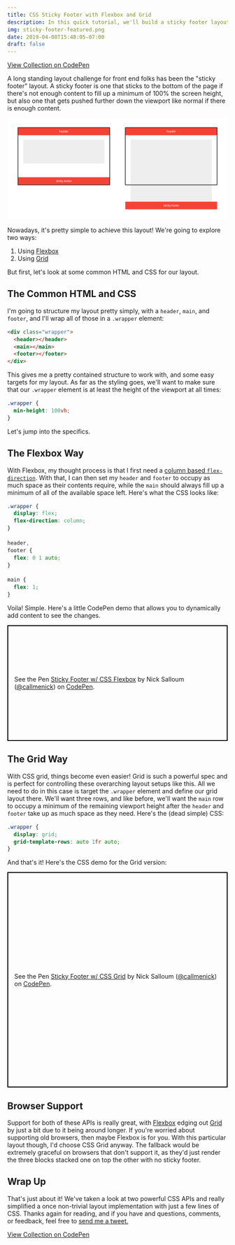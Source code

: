 ```yaml
---
title: CSS Sticky Footer with Flexbox and Grid
description: In this quick tutorial, we'll build a sticky footer layout two ways — using CSS Flexbox and Grid.
img: sticky-footer-featured.png
date: 2019-04-08T15:48:05-07:00
draft: false
---
```


<div class="ButtonGroup ButtonGroup--gutter-md ButtonGroup--align-center">
  <a href="https://codepen.io/collection/XjwEaq/" class="Button Button--display-inlineBlock Button--appearance-secondary Button--size-sm">
    View Collection on CodePen
  </a>
</div>

A long standing layout challenge for front end folks has been the "sticky footer" layout. A sticky footer is one that sticks to the bottom of the page if there's not enough content to fill up a minimum of 100% the screen height, but also one that gets pushed further down the viewport like normal if there is enough content.

![Sticky footer visual](sticky-footer-visual.png)

Nowadays, it's pretty simple to achieve this layout! We're going to explore two ways:

1. Using [Flexbox](https://developer.mozilla.org/en-US/docs/Web/CSS/CSS_Flexible_Box_Layout)
2. Using [Grid](https://developer.mozilla.org/en-US/docs/Web/CSS/CSS_Grid_Layout)

But first, let's look at some common HTML and CSS for our layout.

## The Common HTML and CSS

I'm going to structure my layout pretty simply, with a `header`, `main`, and `footer`, and I'll wrap all of those in a `.wrapper` element:

```html
<div class="wrapper">
  <header></header>
  <main></main>
  <footer></footer>
</div>
```

This gives me a pretty contained structure to work with, and some easy targets for my layout. As far as the styling goes, we'll want to make sure that our `.wrapper` element is at least the height of the viewport at all times:

```css
.wrapper {
  min-height: 100vh;
}
```

Let's jump into the specifics.

## The Flexbox Way

With Flexbox, my thought process is that I first need a [column based `flex-direction`](https://developer.mozilla.org/en-US/docs/Web/CSS/flex-direction). With that, I can then set my `header` and `footer` to occupy as much space as their contents require, while the `main` should always fill up a minimum of all of the available space left. Here's what the CSS looks like:

```css
.wrapper {
  display: flex;
  flex-direction: column;
}

header,
footer {
  flex: 0 1 auto;
}

main {
  flex: 1;
}
```

Voila! Simple. Here's a little CodePen demo that allows you to dynamically add content to see the changes.

<p class="codepen" data-height="600" data-theme-id="light" data-default-tab="result" data-user="callmenick" data-slug-hash="xeRWOg" data-preview="true" style="height: 265px; box-sizing: border-box; display: flex; align-items: center; justify-content: center; border: 2px solid black; margin: 1em 0; padding: 1em;" data-pen-title="Sticky Footer w/ CSS Flexbox">
  <span>See the Pen <a href="https://codepen.io/callmenick/pen/xeRWOg/">
  Sticky Footer w/ CSS Flexbox</a> by Nick Salloum (<a href="https://codepen.io/callmenick">@callmenick</a>)
  on <a href="https://codepen.io">CodePen</a>.</span>
</p>

## The Grid Way

With CSS grid, things become even easier! Grid is such a powerful spec and is perfect for controlling these overarching layout setups like this. All we need to do in this case is target the `.wrapper` element and define our grid layout there. We'll want three rows, and like before, we'll want the `main` row to occupy a minimum of the remaining viewport height after the `header` and `footer` take up as much space as they need. Here's the (dead simple) CSS:

```css
.wrapper {
  display: grid;
  grid-template-rows: auto 1fr auto;
}
```

And that's it! Here's the CSS demo for the Grid version:

<p class="codepen" data-height="600" data-theme-id="light" data-default-tab="result" data-user="callmenick" data-slug-hash="rbWJpE" data-preview="true" style="height: 493px; box-sizing: border-box; display: flex; align-items: center; justify-content: center; border: 2px solid black; margin: 1em 0; padding: 1em;" data-pen-title="Sticky Footer w/ CSS Grid">
  <span>See the Pen <a href="https://codepen.io/callmenick/pen/rbWJpE/">
  Sticky Footer w/ CSS Grid</a> by Nick Salloum (<a href="https://codepen.io/callmenick">@callmenick</a>)
  on <a href="https://codepen.io">CodePen</a>.</span>
</p>

## Browser Support

Support for both of these APIs is really great, with [Flexbox](https://caniuse.com/#feat=flexbox) edging out [Grid](https://caniuse.com/#feat=css-grid) by just a bit due to it being around longer. If you're worried about supporting old browsers, then maybe Flexbox is for you. With this particular layout though, I'd choose CSS Grid anyway. The fallback would be extremely graceful on browsers that don't support it, as they'd just render the three blocks stacked one on top the other with no sticky footer.

## Wrap Up

That's just about it! We've taken a look at two powerful CSS APIs and really simplified a once non-trivial layout implementation with just a few lines of CSS. Thanks again for reading, and if you have and questions, comments, or feedback, feel free to <a href="http://twitter.com/home?status=@nicksalloum_ I got a question for you!" target="_blank">send me a tweet.</a>

<div class="ButtonGroup ButtonGroup--gutter-md ButtonGroup--align-center">
  <a href="https://codepen.io/collection/XjwEaq/" class="Button Button--display-inlineBlock Button--appearance-secondary Button--size-sm">
    View Collection on CodePen
  </a>
</div>

<script async src="https://static.codepen.io/assets/embed/ei.js"></script>
